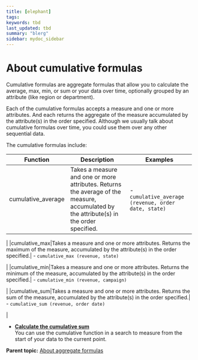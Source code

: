 ```yaml
---
title: [elephant]
tags: 
keywords: tbd
last_updated: tbd
summary: "blerg"
sidebar: mydoc_sidebar
---
```

# About cumulative formulas

Cumulative formulas are aggregate formulas that allow you to calculate the average, max, min, or sum or your data over time, optionally grouped by an attribute (like region or department).

Each of the cumulative formulas accepts a measure and one or more attributes. And each returns the aggregate of the measure accumulated by the attribute(s) in the order specified. Although we usually talk about cumulative formulas over time, you could use them over any other sequential data.

The cumulative formulas include:

|Function|Description|Examples|
|--------|-----------|--------|
|cumulative_average|Takes a measure and one or more attributes. Returns the average of the measure, accumulated by the attribute(s) in the order specified.| -   `cumulative_average (revenue, order date, state)`

 |
|cumulative_max|Takes a measure and one or more attributes. Returns the maximum of the measure, accumulated by the attribute(s) in the order specified.| -   `cumulative_max (revenue, state)`

 |
|cumulative_min|Takes a measure and one or more attributes. Returns the minimum of the measure, accumulated by the attribute(s) in the order specified.| -   `cumulative_min (revenue, campaign)`

 |
|cumulative_sum|Takes a measure and one or more attributes. Returns the sum of the measure, accumulated by the attribute(s) in the order specified.| -   `cumulative_sum (revenue, order date)`

 |

-   **[Calculate the cumulative sum](../../pages/complex_searches/search_using_the_cumulative_function.html)**  
You can use the cumulative function in a search to measure from the start of your data to the current point.

**Parent topic:** [About aggregate formulas](../../pages/complex_searches/aggregation_formulas.html)

